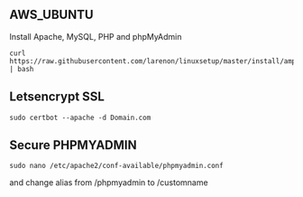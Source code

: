 ## AWS_UBUNTU ##

Install Apache, MySQL, PHP and phpMyAdmin
```
curl https://raw.githubusercontent.com/larenon/linuxsetup/master/install/amp_debian.sh | bash
```

## Letsencrypt SSL 
```
sudo certbot --apache -d Domain.com
```
## Secure PHPMYADMIN
```
sudo nano /etc/apache2/conf-available/phpmyadmin.conf
```
and change alias from /phpmyadmin to /customname

